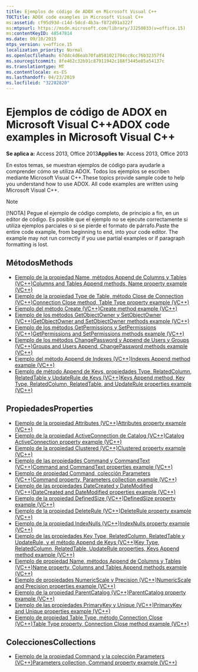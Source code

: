 ```yaml
---
title: Ejemplos de código de ADOX en Microsoft Visual C++
TOCTitle: ADOX code examples in Microsoft Visual C++
ms:assetid: cf95d93d-c14d-5dcd-4b3a-f872d91a322f
ms:mtpsurl: https://msdn.microsoft.com/library/JJ250033(v=office.15)
ms:contentKeyID: 48547814
ms.date: 09/18/2015
mtps_version: v=office.15
localization_priority: Normal
ms.openlocfilehash: 67ddc4d6eab70fa8581021704cc8cc76b32357f4
ms.sourcegitcommit: 8fe462c32b91c87911942c188f3445e85a54137c
ms.translationtype: MT
ms.contentlocale: es-ES
ms.lasthandoff: 04/23/2019
ms.locfileid: "32282820"
---
```

# <a name="adox-code-examples-in-microsoft-visual-c"></a><span data-ttu-id="dd9dc-102">Ejemplos de código de ADOX en Microsoft Visual C++</span><span class="sxs-lookup"><span data-stu-id="dd9dc-102">ADOX code examples in Microsoft Visual C++</span></span>

<span data-ttu-id="dd9dc-103">**Se aplica a:** Access 2013, Office 2013</span><span class="sxs-lookup"><span data-stu-id="dd9dc-103">**Applies to**: Access 2013, Office 2013</span></span>

<span data-ttu-id="dd9dc-p101">En estos temas, se muestran ejemplos de código para ayudarle a comprender cómo se utiliza ADOX. Todos los ejemplos se escriben mediante Microsoft Visual C++.</span><span class="sxs-lookup"><span data-stu-id="dd9dc-p101">These topics provide sample code to help you understand how to use ADOX. All code examples are written using Microsoft Visual C++.</span></span>

> [!NOTE]
> <span data-ttu-id="dd9dc-p102">[!NOTA] Pegue el ejemplo de código completo, de principio a fin, en un editor de código. Es posible que el ejemplo no se ejecute correctamente si utiliza ejemplos parciales o si se pierde el formato de párrafo.</span><span class="sxs-lookup"><span data-stu-id="dd9dc-p102">Paste the entire code example, from beginning to end, into your code editor. The example may not run correctly if you use partial examples or if paragraph formatting is lost.</span></span>

## <a name="methods"></a><span data-ttu-id="dd9dc-108">Métodos</span><span class="sxs-lookup"><span data-stu-id="dd9dc-108">Methods</span></span>

- [<span data-ttu-id="dd9dc-109">Ejemplo de la propiedad Name, métodos Append de Columns y Tables (VC++)</span><span class="sxs-lookup"><span data-stu-id="dd9dc-109">Columns and Tables Append methods, Name property example (VC++)</span></span>](columns-and-tables-append-methods-name-property-example-vc.md)
- [<span data-ttu-id="dd9dc-110">Ejemplo de la propiedad Type de Table, método Close de Connection (VC++)</span><span class="sxs-lookup"><span data-stu-id="dd9dc-110">Connection Close method, Table Type property example (VC++)</span></span>](connection-close-method-table-type-property-example-vc.md)
- [<span data-ttu-id="dd9dc-111">Ejemplo del método Create (VC++)</span><span class="sxs-lookup"><span data-stu-id="dd9dc-111">Create method example (VC++)</span></span>](create-method-example-vc.md)
- [<span data-ttu-id="dd9dc-112">Ejemplo de los métodos GetObjectOwner y SetObjectOwner (VC++)</span><span class="sxs-lookup"><span data-stu-id="dd9dc-112">GetObjectOwner and SetObjectOwner methods example (VC++)</span></span>](getobjectowner-and-setobjectowner-methods-example-vc.md)
- [<span data-ttu-id="dd9dc-113">Ejemplo de los métodos GetPermissions y SetPermissions (VC++)</span><span class="sxs-lookup"><span data-stu-id="dd9dc-113">GetPermissions and SetPermissions methods example (VC++)</span></span>](getpermissions-and-setpermissions-methods-example-vc.md)
- [<span data-ttu-id="dd9dc-114">Ejemplo de los métodos ChangePassword y Append de Users y Groups (VC++)</span><span class="sxs-lookup"><span data-stu-id="dd9dc-114">Groups and Users Append, ChangePassword methods example (VC++)</span></span>](groups-and-users-append-changepassword-methods-example-vc.md)
- [<span data-ttu-id="dd9dc-115">Ejemplo del método Append de Indexes (VC++)</span><span class="sxs-lookup"><span data-stu-id="dd9dc-115">Indexes Append method example (VC++)</span></span>](indexes-append-method-example-vc.md)
- [<span data-ttu-id="dd9dc-116">Ejemplo de método Append de Keys, propiedades Type, RelatedColumn, RelatedTable y UpdateRule de Keys (VC++)</span><span class="sxs-lookup"><span data-stu-id="dd9dc-116">Keys Append method, Key Type, RelatedColumn, RelatedTable, and UpdateRule properties example (VC++)</span></span>](keys-append-method-key-type-relatedcolumn-relatedtable-and-updaterule-properties-example-vc.md)

## <a name="properties"></a><span data-ttu-id="dd9dc-117">Propiedades</span><span class="sxs-lookup"><span data-stu-id="dd9dc-117">Properties</span></span>

- [<span data-ttu-id="dd9dc-118">Ejemplo de la propiedad Attributes (VC++)</span><span class="sxs-lookup"><span data-stu-id="dd9dc-118">Attributes property example (VC++)</span></span>](attributes-property-example-vc.md)
- [<span data-ttu-id="dd9dc-119">Ejemplo de la propiedad ActiveConnection de Catalog (VC++)</span><span class="sxs-lookup"><span data-stu-id="dd9dc-119">Catalog ActiveConnection property example (VC++)</span></span>](catalog-activeconnection-property-example-vc.md)
- [<span data-ttu-id="dd9dc-120">Ejemplo de la propiedad Clustered (VC++)</span><span class="sxs-lookup"><span data-stu-id="dd9dc-120">Clustered property example (VC++)</span></span>](clustered-property-example-vc.md)
- [<span data-ttu-id="dd9dc-121">Ejemplo de las propiedades Command y CommandText (VC++)</span><span class="sxs-lookup"><span data-stu-id="dd9dc-121">Command and CommandText properties example (VC++)</span></span>](command-and-commandtext-properties-example-vc.md)
- [<span data-ttu-id="dd9dc-122">Ejemplo de propiedad Command, colección Parameters (VC++)</span><span class="sxs-lookup"><span data-stu-id="dd9dc-122">Command property, Parameters collection example (VC++)</span></span>](parameters-collection-command-property-example-vc.md)
- [<span data-ttu-id="dd9dc-123">Ejemplo de las propiedades DateCreated y DateModified (VC++)</span><span class="sxs-lookup"><span data-stu-id="dd9dc-123">DateCreated and DateModified properties example (VC++)</span></span>](datecreated-and-datemodified-properties-example-vc.md)
- [<span data-ttu-id="dd9dc-124">Ejemplo de la propiedad DefinedSize (VC++)</span><span class="sxs-lookup"><span data-stu-id="dd9dc-124">DefinedSize property example (VC++)</span></span>](definedsize-property-example-vc.md)
- [<span data-ttu-id="dd9dc-125">Ejemplo de la propiedad DeleteRule (VC++)</span><span class="sxs-lookup"><span data-stu-id="dd9dc-125">DeleteRule property example (VC++)</span></span>](deleterule-property-example-vc.md)
- [<span data-ttu-id="dd9dc-126">Ejemplo de la propiedad IndexNulls (VC++)</span><span class="sxs-lookup"><span data-stu-id="dd9dc-126">IndexNulls property example (VC++)</span></span>](indexnulls-property-example-vc.md)
- [<span data-ttu-id="dd9dc-127">Ejemplo de las propiedades Key Type, RelatedColumn, RelatedTable y UpdateRule, y el método Append de Keys (VC++)</span><span class="sxs-lookup"><span data-stu-id="dd9dc-127">Key Type, RelatedColumn, RelatedTable, UpdateRule properties, Keys Append method example (VC++)</span></span>](keys-append-method-key-type-relatedcolumn-relatedtable-and-updaterule-properties-example-vc.md)
- [<span data-ttu-id="dd9dc-128">Ejemplo de propiedad Name, métodos Append de Columns y Tables (VC++)</span><span class="sxs-lookup"><span data-stu-id="dd9dc-128">Name property, Columns and Tables Append methods example (VC++)</span></span>](columns-and-tables-append-methods-name-property-example-vc.md)
- [<span data-ttu-id="dd9dc-129">Ejemplo de propiedades NumericScale y Precision (VC++)</span><span class="sxs-lookup"><span data-stu-id="dd9dc-129">NumericScale and Precision properties example (VC++)</span></span>](numericscale-and-precision-properties-example-vc.md)
- [<span data-ttu-id="dd9dc-130">Ejemplo de la propiedad ParentCatalog (VC++)</span><span class="sxs-lookup"><span data-stu-id="dd9dc-130">ParentCatalog property example (VC++)</span></span>](parentcatalog-property-example-vc.md)
- [<span data-ttu-id="dd9dc-131">Ejemplo de las propiedades PrimaryKey y Unique (VC++)</span><span class="sxs-lookup"><span data-stu-id="dd9dc-131">PrimaryKey and Unique properties example (VC++)</span></span>](primarykey-and-unique-properties-example-vc.md)
- [<span data-ttu-id="dd9dc-132">Ejemplo de propiedad Table Type, método Connection Close (VC++)</span><span class="sxs-lookup"><span data-stu-id="dd9dc-132">Table Type property, Connection Close method example (VC++)</span></span>](connection-close-method-table-type-property-example-vc.md)

## <a name="collections"></a><span data-ttu-id="dd9dc-133">Colecciones</span><span class="sxs-lookup"><span data-stu-id="dd9dc-133">Collections</span></span>

- [<span data-ttu-id="dd9dc-134">Ejemplo de la propiedad Command y la colección Parameters (VC++)</span><span class="sxs-lookup"><span data-stu-id="dd9dc-134">Parameters collection, Command property example (VC++)</span></span>](parameters-collection-command-property-example-vc.md)

